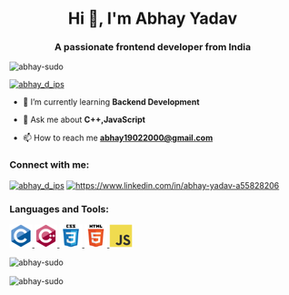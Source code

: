 <h1 align="center">Hi 👋, I'm Abhay Yadav</h1>
<h3 align="center">A passionate frontend developer from India</h3>

<p align="left"> <img src="https://komarev.com/ghpvc/?username=abhay-sudo&label=Profile%20views&color=0e75b6&style=flat" alt="abhay-sudo" /> </p>

<p align="left"> <a href="https://twitter.com/abhay_d_ips" target="blank"><img src="https://img.shields.io/twitter/follow/abhay_d_ips?logo=twitter&style=for-the-badge" alt="abhay_d_ips" /></a> </p>

- 🌱 I’m currently learning **Backend Development**

- 💬 Ask me about **C++,JavaScript**

- 📫 How to reach me **abhay19022000@gmail.com**

<h3 align="left">Connect with me:</h3>
<p align="left">
<a href="https://twitter.com/abhay_d_ips" target="blank"><img align="center" src="https://raw.githubusercontent.com/rahuldkjain/github-profile-readme-generator/master/src/images/icons/Social/twitter.svg" alt="abhay_d_ips" height="30" width="40" /></a>
<a href="https://linkedin.com/in/https://www.linkedin.com/in/abhay-yadav-a55828206" target="blank"><img align="center" src="https://raw.githubusercontent.com/rahuldkjain/github-profile-readme-generator/master/src/images/icons/Social/linked-in-alt.svg" alt="https://www.linkedin.com/in/abhay-yadav-a55828206" height="30" width="40" /></a>
</p>

<h3 align="left">Languages and Tools:</h3>
<p align="left"> <a href="https://www.cprogramming.com/" target="_blank"> <img src="https://raw.githubusercontent.com/devicons/devicon/master/icons/c/c-original.svg" alt="c" width="40" height="40"/> </a> <a href="https://www.w3schools.com/cpp/" target="_blank"> <img src="https://raw.githubusercontent.com/devicons/devicon/master/icons/cplusplus/cplusplus-original.svg" alt="cplusplus" width="40" height="40"/> </a> <a href="https://www.w3schools.com/css/" target="_blank"> <img src="https://raw.githubusercontent.com/devicons/devicon/master/icons/css3/css3-original-wordmark.svg" alt="css3" width="40" height="40"/> </a> <a href="https://www.w3.org/html/" target="_blank"> <img src="https://raw.githubusercontent.com/devicons/devicon/master/icons/html5/html5-original-wordmark.svg" alt="html5" width="40" height="40"/> </a> <a href="https://developer.mozilla.org/en-US/docs/Web/JavaScript" target="_blank"> <img src="https://raw.githubusercontent.com/devicons/devicon/master/icons/javascript/javascript-original.svg" alt="javascript" width="40" height="40"/> </a> </p>

<p><img align="center" src="https://github-readme-stats.vercel.app/api/top-langs?username=abhay-sudo&show_icons=true&locale=en&layout=compact" alt="abhay-sudo" /></p>

<p><img align="center" src="https://github-readme-streak-stats.herokuapp.com/?user=abhay-sudo&" alt="abhay-sudo" /></p>
